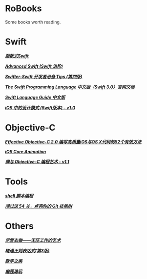 # RoBooks
Some books worth reading.

# Swift

*__[函数式Swift](https://github.com/RobberJJ/RoBooks/tree/master/Swift)__*

*__[Advanced Swift (Swift 进阶)](https://github.com/RobberJJ/RoBooks/tree/master/Swift)__*

*__[Swifter-Swift 开发者必备 Tips (第四版)](https://github.com/RobberJJ/RoBooks/tree/master/Swift)__*

*__[The Swift Programming Language 中文版（Swift 3.0）官网文档](https://github.com/RobberJJ/RoBooks/tree/master/Swift)__*

*__[Swift Language Guide 中文版](https://github.com/RobberJJ/RoBooks/tree/master/Swift)__*

*__[iOS 中的设计模式 (Swift版本) - v1.0](https://github.com/RobberJJ/RoBooks/tree/master/Swift)__*

# Objective-C

*__[Effective Objective-C 2.0 编写高质量iOS与OS X代码的52个有效方法](https://github.com/RobberJJ/RoBooks/tree/master/Objective-C)__*

*__[iOS Core Animation](https://github.com/RobberJJ/RoBooks/tree/master/Objective-C)__*

*__[禅与 Objective-C 编程艺术 - v1.1](https://github.com/RobberJJ/RoBooks/tree/master/Objective-C)__*

# Tools

*__[shell 脚本编程](https://github.com/RobberJJ/RoBooks/tree/master/Tools)__*

*__[闯过这 54 关，点亮你的 Git 技能树](https://github.com/RobberJJ/RoBooks/tree/master/Tools)__*

# Others

*__[尽管去做——无压工作的艺术](https://github.com/RobberJJ/RoBooks/tree/master/Others)__*

*__[精通正则表达式(第3版)](https://github.com/RobberJJ/RoBooks/tree/master/Others)__*

*__[数学之美](https://github.com/RobberJJ/RoBooks/tree/master/Others)__*

*__[编程珠玑](https://github.com/RobberJJ/RoBooks/tree/master/Others)__*
